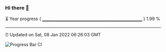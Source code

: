 ### Hi there 👋

⏳ Year progress { ▁▁▁▁▁▁▁▁▁▁▁▁▁▁▁▁▁▁▁▁▁▁▁▁▁▁▁▁▁▁ } 1.99 %

---

⏰ Updated on Sat, 08 Jan 2022 06:26:03 GMT

![Progress Bar CI](https://github.com/ZhaoGui/ZhaoGui/workflows/Progress%20Bar%20CI/badge.svg)

